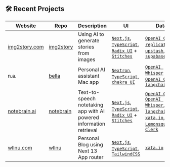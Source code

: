 ## :hammer_and_wrench: Recent Projects

| Website | Repo | Description | UI | Data |
| ------- | ---- | ----------- | ------- | ------ |
| [img2story.com](https://img2story.com) | [img2story](https://github.com/willi-nuechterlein/img2story) | Using AI to generate stories from images | [`Next.js`](https://nextjs.org/), [`TypeScript`](https://www.typescriptlang.org/), [`Radix UI`](https://www.radix-ui.com/) + [`Stitches`](https://stitches.dev/)| [`OpenAI GPT-3`](https://openai.com/product/gpt-4), [`replicate`](https://replicate.com/), [`upstash`](https://upstash.com/), [`supabase`](https://xata.io/) |
| n.a. | [bella](https://github.com/willi-nuechterlein/bella) | Personal AI assistant Mac app | [`Nextron`](https://github.com/saltyshiomix/nextron), [`TypeScript`](https://www.typescriptlang.org/), [`chakra UI`](https://chakra-ui.com/) | [`OpenAI Whisper`](https://openai.com/research/whisper/) , [`OpenAI GPT-4`](https://openai.com/product/gpt-4), [`langchainjs`](https://github.com/hwchase17/langchainjs)
| [notebrain.ai](https://www.notebrain.ai/) | [notebrain](https://github.com/willi-nuechterlein/notebrain-ai) | Text-to-speech notetaking app with AI powered information retrieval | [`Next.js`](https://nextjs.org/), [`TypeScript`](https://www.typescriptlang.org/), [`Radix UI`](https://www.radix-ui.com/) + [`Stitches`](https://stitches.dev/)| [`OpenAI GPT-4`](https://openai.com/product/gpt-4), [`OpenAI Whisper`](https://openai.com/research/whisper/), [`langchainjs`](https://github.com/hwchase17/langchainjs), [`xata.io`](https://xata.io/), [`Lemonsqueezy`](https://lemonsqueezy.com/), [`Clerk`](https://clerk.dev/)
| [wllnu.com](https://wllnu.vercel.app/) | [wllnu](https://github.com/willi-nuechterlein/wllnu) | Personal Blog using Next 13 App router | [`Next.js`](https://nextjs.org/), [`TypeScript`](https://www.typescriptlang.org/), [`TailwindCSS`](https://tailwindcss.com/) | [`xata.io`](https://xata.io/)

